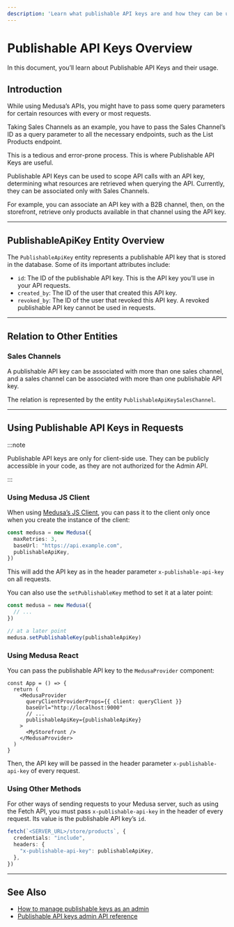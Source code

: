 ```yaml
---
description: 'Learn what publishable API keys are and how they can be used in the Medusa server. Publishable API keys can be used to scope API calls with an API key.'
---
```


# Publishable API Keys Overview

In this document, you’ll learn about Publishable API Keys and their usage.

## Introduction

While using Medusa’s APIs, you might have to pass some query parameters for certain resources with every or most requests.

Taking Sales Channels as an example, you have to pass the Sales Channel’s ID as a query parameter to all the necessary endpoints, such as the List Products endpoint.

This is a tedious and error-prone process. This is where Publishable API Keys are useful.

Publishable API Keys can be used to scope API calls with an API key, determining what resources are retrieved when querying the API. Currently, they can be associated only with Sales Channels.

For example, you can associate an API key with a B2B channel, then, on the storefront, retrieve only products available in that channel using the API key.

---

## PublishableApiKey Entity Overview

The `PublishableApiKey` entity represents a publishable API key that is stored in the database. Some of its important attributes include:

- `id`: The ID of the publishable API key. This is the API key you’ll use in your API requests.
- `created_by`: The ID of the user that created this API key.
- `revoked_by`: The ID of the user that revoked this API key. A revoked publishable API key cannot be used in requests.

---

## Relation to Other Entities

### Sales Channels

A publishable API key can be associated with more than one sales channel, and a sales channel can be associated with more than one publishable API key.

The relation is represented by the entity `PublishableApiKeySalesChannel`.

---

## Using Publishable API Keys in Requests

:::note

Publishable API keys are only for client-side use. They can be publicly accessible in your code, as they are not authorized for the Admin API.

:::

### Using Medusa JS Client

When using [Medusa’s JS Client](../../../js-client/overview.md), you can pass it to the client only once when you create the instance of the client:

```ts
const medusa = new Medusa({
  maxRetries: 3,
  baseUrl: "https://api.example.com",
  publishableApiKey,
})
```

This will add the API key as in the header parameter `x-publishable-api-key` on all requests.

You can also use the `setPublishableKey` method to set it at a later point:

```ts
const medusa = new Medusa({
  // ...
})

// at a later point
medusa.setPublishableKey(publishableApiKey)
```

### Using Medusa React

You can pass the publishable API key to the `MedusaProvider` component:

```tsx
const App = () => {
  return (
    <MedusaProvider
      queryClientProviderProps={{ client: queryClient }}
      baseUrl="http://localhost:9000"
      // ...
      publishableApiKey={publishableApiKey}
    >
      <MyStorefront />
    </MedusaProvider>
  )
}
```

Then, the API key will be passed in the header parameter `x-publishable-api-key` of every request.

### Using Other Methods

For other ways of sending requests to your Medusa server, such as using the Fetch API, you must pass `x-publishable-api-key` in the header of every request. Its value is the publishable API key’s `id`.

```ts
fetch(`<SERVER_URL>/store/products`, {
  credentials: "include",
  headers: {
    "x-publishable-api-key": publishableApiKey,
  },
})
```

---

## See Also

- [How to manage publishable keys as an admin](../../admin/manage-publishable-api-keys.mdx)
- [Publishable API keys admin API reference](/api/admin/#tag/PublishableApiKey)
